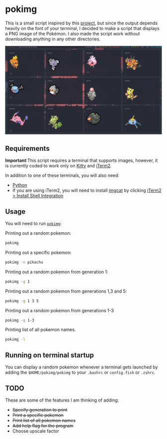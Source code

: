 # pokimg

This is a small script inspired by this [project](https://gitlab.com/phoneybadger/pokemon-colorscripts), but since the output depends heavily on the font of your terminal, I decided to make a script that displays a PNG image of the Pokémon. I also made the script work without downloading anything in any other directories.

![Screenshot](screenshot.png)

## Requirements
**Important**:This script requires a terminal that supports images, however, it is currently coded to work only on [Kitty](https://sw.kovidgoyal.net/kitty/) and [iTerm2](https://iterm2.com/downloads.html).

In addition to one of these terminals, you will also need:
  - [Python](https://www.python.org/downloads/)
  - If you are using iTerm2, you will need to install [imgcat](https://iterm2.com/documentation-images.html) by clicking [iTerm2 > Install Shell Integration](https://i.stack.imgur.com/0DseS.png)

## Usage
You will need to run [`pokimg`](https://github.com/FuzzyGrim/pokimg/blob/master/pokimg):

Printing out a random pokemon:
```sh
pokimg
```

Printing out a specific pokemon:
```sh
pokimg -n pikachu
```

Printing out a random pokemon from generation 1:
```sh
pokimg -g 1
```

Printing out a random pokemon from generations 1,3 and 5:
```sh
pokimg -g 1 3 5
```

Printing out a random pokemon from generations 1-3
```sh
pokimg -g 1-3
```

Printing list of all pokemon names.
```sh
pokimg -l
```

## Running on terminal startup
You can display a random pokemon whenever a terminal gets launched by adding the `$HOME/pokimg/pokimg` to your `.bashrc` or `config.fish` or `.zshrc`.


## TODO

These are some of the features I am thinking of adding:

  - ~~Specify generation to print~~
  - ~~Print a specific pokemon~~
  - ~~Print list of all pokemon names~~
  - ~~Add help flag for the program~~
  - Choose upscale factor
